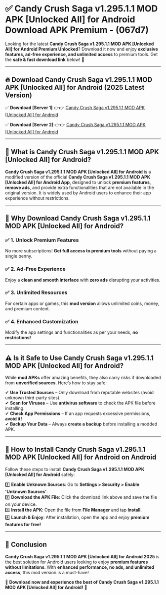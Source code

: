 
# ✅ Candy Crush Saga v1.295.1.1 MOD APK [Unlocked All] for Android Download APK Premium -  (067d7) 

Looking for the latest **Candy Crush Saga v1.295.1.1 MOD APK [Unlocked All] for Android Premium Unlocked**? Download it now and enjoy **exclusive features, ad-free experience, and unlimited access** to premium tools. Get the **safe & fast download link** below! 🚀

---

## 🔥 Download Candy Crush Saga v1.295.1.1 MOD APK [Unlocked All] for Android (2025 Latest Version)

✅ **Download [Server 1]** 👉👉 [Candy Crush Saga v1.295.1.1 MOD APK [Unlocked All] for Android ](https://apkcomod.com?title=Candy_Crush_Saga_v1.295.1.1_MOD_APK_[Unlocked_All]_for_Android)  

✅ **Download [Server 2]** 👉👉 [Candy Crush Saga v1.295.1.1 MOD APK [Unlocked All] for Android ](https://apkcomod.com?title=Candy_Crush_Saga_v1.295.1.1_MOD_APK_[Unlocked_All]_for_Android)  


---

## 📌 What is Candy Crush Saga v1.295.1.1 MOD APK [Unlocked All] for Android?

**Candy Crush Saga v1.295.1.1 MOD APK [Unlocked All] for Android** is a modified version of the official **Candy Crush Saga v1.295.1.1 MOD APK [Unlocked All] for Android App**, designed to unlock **premium features**, **remove ads**, and provide extra functionalities that are not available in the original version. It is widely used by Android users to enhance their app experience without restrictions.

---

## 🌟 Why Download Candy Crush Saga v1.295.1.1 MOD APK [Unlocked All] for Android?

### ✅ 1. Unlock Premium Features
No more subscriptions! **Get full access to premium tools** without paying a single penny.

### ✅ 2. Ad-Free Experience
Enjoy a **clean and smooth interface** with **zero ads** disrupting your activities.

### ✅ 3. Unlimited Resources
For certain apps or games, this **mod version** allows unlimited coins, money, and premium content.

### ✅ 4. Enhanced Customization
Modify the app settings and functionalities as per your needs, **no restrictions!**

---

## ⚠️ Is it Safe to Use Candy Crush Saga v1.295.1.1 MOD APK [Unlocked All] for Android?

While **mod APKs** offer amazing benefits, they also carry risks if downloaded from **unverified sources**. Here’s how to stay safe:

✔ **Use Trusted Sources** – Only download from reputable websites (avoid unknown third-party sites).  
✔ **Scan for Viruses** – Use **antivirus software** to check the APK file before installing.  
✔ **Check App Permissions** – If an app requests excessive permissions, **avoid it!**  
✔ **Backup Your Data** – Always **create a backup** before installing a modded APK.

---

## 📲 How to Install Candy Crush Saga v1.295.1.1 MOD APK [Unlocked All] for Android on Android

Follow these steps to install **Candy Crush Saga v1.295.1.1 MOD APK [Unlocked All] for Android** safely:

1️⃣ **Enable Unknown Sources**: Go to **Settings > Security > Enable 'Unknown Sources'**.  
2️⃣ **Download the APK File**: Click the download link above and save the file on your device.  
3️⃣ **Install the APK**: Open the file from **File Manager** and tap **Install**.  
4️⃣ **Launch & Enjoy**: After installation, open the app and enjoy **premium features for free!**

---

## 🚀 Conclusion

**Candy Crush Saga v1.295.1.1 MOD APK [Unlocked All] for Android 2025** is the best solution for Android users looking to enjoy **premium features without limitations**. With **enhanced performance, no ads, and unlimited access**, this mod version is a must-have!

🔻 **Download now and experience the best of Candy Crush Saga v1.295.1.1 MOD APK [Unlocked All] for Android!** 🔻


